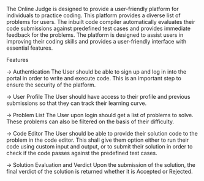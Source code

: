 The Online Judge is designed to provide a user-friendly platform for individuals to practice coding. This platform provides a diverse list of problems for users. The inbuilt code compiler automatically evaluates their code submissions against predefined test cases and provides immediate feedback for the problems. The platform is designed to assist users in improving their coding skills and provides a user-friendly interface with essential features.

Features

-> Authentication
The User should be able to sign up and log in into the portal in order to write and execute code. This is
an important step to ensure the security of the platform.

-> User Profile
The User should have access to their profile and previous submissions so that they can track their
learning curve.

-> Problem List
The User upon login should get a list of problems to solve. These problems can also be filtered on the
basis of their difficulty.

-> Code Editor
The User should be able to provide their solution code to the problem in the code editor. This shall give
them option either to run their code using custom input and output, or to submit their solution in
order to check if the code passes against the predefined test cases.

->  Solution Evaluation and Verdict
Upon the submission of the solution, the final verdict of the solution is returned whether it is Accepted
or Rejected.